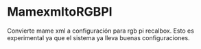# MamexmltoRGBPI
 Convierte mame xml a configuración para rgb pi recalbox. Esto es experimental ya que el sistema ya lleva buenas configuraciones.
